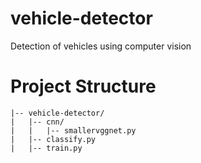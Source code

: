 # vehicle-detector
Detection of vehicles using computer vision

# Project Structure

```
|-- vehicle-detector/
|   |-- cnn/
|   |   |-- smallervggnet.py
|   |-- classify.py
|   |-- train.py
```

